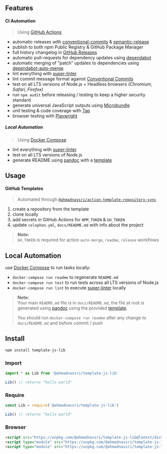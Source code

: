 ## Features

#### CI Automation

> Using [GitHub Actions]

- automatic releases with [conventional-commits] & [semantic-release]
- publish to both npm Public Registry & GitHub Package Manager
- full history changelog in [GitHub Releases]
- automatic pull-requests for dependency updates using [dependabot]
- automatic merging of "patch" updates to dependencies using [dependabot-auto-merge]
- lint everything with [super-linter]
- lint commit message format against [Conventional Commits]
- test on all LTS versions of Node.js + Headless browsers _(Chromium, Safari, Firefox)_
- run `npm audit` before releasing / testing to keep a higher security standard
- generate universal JavaScript outputs using [Microbundle]
- unit testing & code coverage with [Tap] 
- browser testing with [Playwright]

##### Local Automation

> Using [Docker Compose]

- lint everything with [super-linter]
- test on all LTS versions of Node.js
- generate README using [pandoc] with a [template](./docs/README.template)

## Usage

#### GitHub Templates

> Automated through [`@ahmadnassri/action-template-repository-sync`](https://github.com/ahmadnassri/action-template-repository-sync)

1. create a repository from the template
1. clone locally
1. add secrets in GitHub Actions for `NPM_TOKEN` & `GH_TOKEN`
1. update `colophon.yml`, `docs/README.md` with info about the project
  
> **Note:**  
> `GH_TOKEN` is required for action `auto-merge`, `readme`, `release` workflows

## Local Automation

use [Docker Compose] to run tasks locally:

- `docker-compose run readme` to regenerate `README.md`
- `docker-compose run test` to run tests across all LTS versions of Node.js
- `docker-compose run lint` to execute [super-linter] locally

> **Note:**  
> Your main `README.md` file is in `docs/README.md`, the file at root is generated using [pandoc] using the provided [template](./docs/README.template).  
>
> You should run `docker-compose run readme` after any change to `docs/README.md` and before commit / push

[Tap]: https://node-tap.org
[Playwright]: https://playwright.dev/
[Microbundle]: https://github.com/developit/microbundle
[GitHub Releases]: https://github.com/ahmadnassri/template-js-lib/releases
[conventional-commits]: https://www.conventionalcommits.org/
[dependabot-auto-merge]: https://github.com/marketplace/actions/dependabot-auto-merge
[dependabot]: https://dependabot.com/
[Docker Compose]: https://docs.docker.com/compose/
[GitHub Actions]: https://github.com/features/actions
[pandoc]: https://pandoc.org/
[semantic-release]: https://github.com/marketplace/actions/conventional-semantic-release
[super-linter]: https://github.com/github/super-linter
[Conventional Commits]: https://www.conventionalcommits.org/en/v1.0.0/

## Install

```bash
npm install template-js-lib
```

### Import

```js
import * as Lib from '@ahmadnassri/template-js-lib'

Lib() // returns "hello world"
```

### Require

```js
const Lib = require('@ahmadnassri/template-js-lib')

Lib() // returns "hello world"
```

### Browser

```html
<script src="https://unpkg.com/@ahmadnassri/template-js-lib@latest/dist/index.umd.js">// UMD bundle</script>
<script type="module" src="https://unpkg.com/@ahmadnassri/template-js-lib@latest/dist/index.module.mjs">// ESM bundle</script>
<script type="module" src="https://unpkg.com/@ahmadnassri/template-js-lib@latest/dist/index.modern.mjs">// ESM for modern browsers</script>
```

